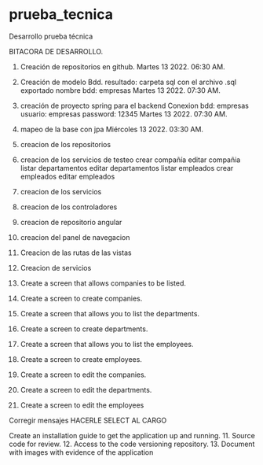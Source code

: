 # prueba_tecnica
Desarrollo prueba técnica

BITACORA DE DESARROLLO.
1.	Creación de repositorios en github.
Martes 13 2022. 06:30 AM.

2. Creación de modelo Bdd.
resultado: carpeta sql con el archivo .sql exportado
nombre bdd: empresas
Martes 13 2022. 07:30 AM.

3. creación de proyecto spring para el backend
Conexion
bdd: empresas
usuario: empresas
password: 12345
Martes 13 2022. 07:30 AM.

4. mapeo de la base con jpa
Miércoles 13 2022. 03:30 AM.


5. creacion de los repositorios 


6. creacion de los servicios de testeo
    crear compañía
    editar compañia
    listar departamentos
    editar departamentos
    listar empleados
    crear empleados 
    editar empleados


7. creacion de los servicios


8. creacion de los controladores


9. creacion de repositorio angular


10. creacion del panel de navegacion

11. Creacion de las rutas de las vistas
12. Creacion de servicios

12. Create a screen that allows companies to be listed.
13. Create a screen to create companies.
15. Create a screen that allows you to list the departments.
16. Create a screen to create departments.
18. Create a screen that allows you to list the employees.
19. Create a screen to create employees.


14. Create a screen to edit the companies.
17. Create a screen to edit the departments.
20. Create a screen to edit the employees

Corregir mensajes
HACERLE SELECT AL CARGO

Create an installation guide to get the application up and running.
11. Source code for review.
12. Access to the code versioning repository.
13. Document with images with evidence of the application